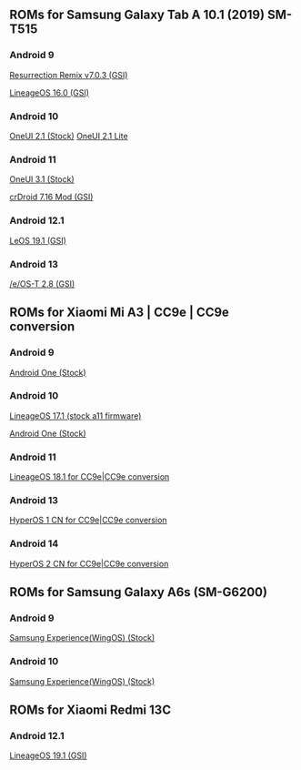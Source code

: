## ROMs for Samsung Galaxy Tab A 10.1 (2019) SM-T515
### Android 9
[Resurrection Remix v7.0.3 (GSI)](https://github.com/Mixilver/ROMs/releases/download/RR-SM-T515/RR-P-v7.0.3-20191113-Unofficial-by_Mixilver.zip)

[LineageOS 16.0 (GSI)](https://github.com/Mixilver/ROMs/releases/download/los-SM-T515/lineage16.0-20191017-UNOFFICIAL_by_Mixilver.zip)
### Android 10
[OneUI 2.1 (Stock)](https://github.com/Mixilver/ROMs/releases/download/Stock-SM-T515/T515XXS8BUC4-recovery.zip)
[OneUI 2.1 Lite](https://github.com/Mixilver/ROMs/releases/download/oneuilite-sm-t515/OneUI2.1Lite.zip)
### Android 11
[OneUI 3.1 (Stock)](https://github.com/Mixilver/ROMs/releases/download/Stock11-SM-T515/T515XXU8CVL1-recovery.zip)

[crDroid 7.16 Mod (GSI)](https://github.com/Mixilver/ROMs/releases/download/crdroid-SM-T515/crDroidAndroid-11.0-20220330-GSI-v7.16_by_Mixilver.zip)
### Android 12.1
[LeOS 19.1 (GSI)](https://github.com/Mixilver/ROMs/releases/download/leos-SM-T515/leos19.1-20230926-UNOFFICIAL-by_Mixilver.zip)
### Android 13
[/e/OS-T 2.8 (GSI)](https://github.com/Mixilver/ROMs/releases/download/eos-SM-T515/eos2.8-t-20250228-UNOFFICIAL-by_Mixilver.zip)

## ROMs for Xiaomi Mi A3 | CC9e | CC9e conversion
### Android 9
[Android One (Stock)](https://github.com/Mixilver/ROMs/releases/download/stock-mia3/V10.3.16.0.PFQMIXM.Android9.zip)
### Android 10
[LineageOS 17.1 (stock a11 firmware)](https://github.com/Mixilver/ROMs/releases/download/los-mia3/lineage-17.1-20210116-UNOFFICIAL-laurel_sprout-by_Mixilver.zip)

[Android One (Stock)](https://github.com/Mixilver/ROMs/releases/download/stock-mia3/V11.0.26.0.QFQMiXM.Android10.zip)
### Android 11
[LineageOS 18.1 for CC9e|CC9e conversion](https://github.com/Mixilver/ROMs/releases/download/los-cc9e/lineage-18.1-20250314-UNOFFICIAL-laurus_by_Mixilver.zip)
### Android 13
[HyperOS 1 CN for CC9e|CC9e conversion](https://github.com/Mixilver/ROMs/releases/tag/hyperos1-cc9e)
### Android 14
[HyperOS 2 CN for CC9e|CC9e conversion](https://github.com/Mixilver/ROMs/releases/download/hyperos2-cc9e/laurus_OS2.0.2.0.ULJCNXM_20250313.0000.00_14.0_cn.zip)

## ROMs for Samsung Galaxy A6s (SM-G6200)
### Android 9
[Samsung Experience(WingOS) (Stock)](https://github.com/Mixilver/ROMs/releases/tag/SM-G6200-A9)
### Android 10
[Samsung Experience(WingOS) (Stock)
](https://github.com/Mixilver/ROMs/releases/tag/SM-G6200)

## ROMs for Xiaomi Redmi 13C
### Android 12.1
[LineageOS 19.1 (GSI)](https://github.com/Mixilver/ROMs/releases/download/los-redmi13c/lineage-19.1-20250118-UNOFFICIAL-gale-by_Mixilver.7z)
